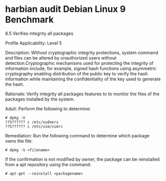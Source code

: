 # harbian audit Debian Linux 9 Benchmark  

8.5 Verifies integrity all packages

Profile Applicability:
Level 5

Description:
Without cryptographic integrity protections, system command and files can be altered by unauthorized users without detection.Cryptographic mechanisms used for protecting the integrity of information include, for example, signed hash functions using asymmetric cryptography enabling distribution of the public key to verify the hash information while maintaining the confidentiality of the key used to generate the hash.

Rationale:
Verify integrity all packages features to to monitor the files of the packages installed by the system.

Aduit:
Perform the following to determine:
```
# dpkg -V 
??5?????? c /etc/sudoers
??5?????? c /etc/vim/vimrc
```

Remediation:
Run the following command to determine which package owns the file:
```
# dpkg -S <filename>
```
If the confirmation is not modified by owner, the package can be reinstalled from a apt repository using the command:
```
# apt-get --reinstall <packagename> 
```


